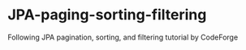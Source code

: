 # JPA-paging-sorting-filtering
Following JPA pagination, sorting, and filtering tutorial by CodeForge
